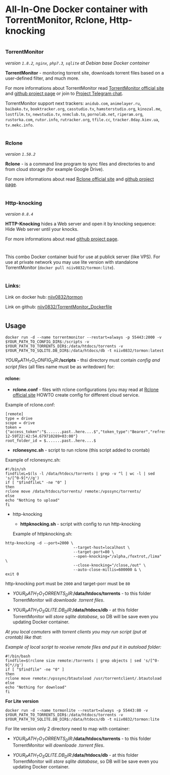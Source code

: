 # All-In-One Docker container with TorrentMonitor, Rclone, Http-knocking
#
### TorrentMonitor 
*version ``1.8.2``, ``nginx``, ``php7.3``, ``sqlite``* _at Debian base Docker container_ 

**TorrentMonitor** - monitoring torrent site, downloads torrent files based on a user-defined filter, and much more.

For more informations about TorrentMonitor read <a href="http://www.tormon.ru">TorrentMonitor official site</a> and <a href="https://github.com/ElizarovEugene/TorrentMonitor">github project page</a> or join to <a href="https://t.me/joinchat/DFRbKQvV_FQA8TatJjlWRw">Project Telegram chat</a>.

TorrentMonitor support next trackers:
`anidub.com`, `animelayer.ru`, `baibako.tv`, `booktracker.org`, `casstudio.tv`, `hamsterstudio.org`, `kinozal.me`, `lostfilm.tv`, `newstudio.tv`, `nnmclub.to`, `pornolab.net`, `riperam.org`, `rustorka.com`, `rutor.info`, `rutracker.org`, `tfile.cc`, `tracker.0day.kiev.ua`, `tv.mekc.info`. 
#
### Rclone 
*version ``1.50.2``*

**Rclone** - is a command line program to sync files and directories to and from cloud storage (for example Google Drive).

For more informations about read <a href="https://rclone.org">Rclone official site</a> and <a href="https://github.com/rclone/rclone">github project page</a>. 
#
### Http-knocking 
*version ``0.8.4``*

**HTTP-Knocking** hides a Web server and open it by knocking sequence: Hide Web server until your knocks.

For more informations about read <a href="https://github.com/nwtgck/http-knocking">github project page</a>. 
#

This combo Docker container buid for use at publick server (like VPS). For use at private network you may use lite version with standalone TorrentMonitor (```docker pull niiv0832/tormon:lite```).

#
### Links:
Link on docker hub: <a href="https://hub.docker.com/r/niiv0832/tormon">niiv0832/tormon</a>

Link on github: <a href="https://www.github.com/niiv0832/TorrentMonitor_Dockerfile">niiv0832/TorrentMonitor_Dockerfile</a>

#

## Usage

```shell
docker run -d --name torrentmonitor --restart=always -p 55443:2000 -v $YOUR_PATH_TO_CONFIG_DIR$:/scripts -v $YOUR_PATH_TO_TORRENTS_DIR$:/data/htdocs/torrents -v $YOUR_PATH_TO_SQLITE.DB_DIR$:/data/htdocs/db -t niiv0832/tormon:latest
```
_$YOUR_PATH_TO_CONFIG_DIR$_:**/scripts** - thsi directory must contain _config and script files_ (all files name must be as writedown) for:
#### rclone: 
  * __rclone.conf__ - files with rclone configurations (you may read at <a href="https://rclone.org">Rclone official site</a> HOWTO create config for different cloud service.

Example of rclone.conf:
```
[remote]
type = drive
scope = drive
token = {"access_token":"$.......past..here....$","token_type":"Bearer","refresh_token":"$.......past..here....$","expiry":"2100-12-59T22:42:54.679710289+03:00"}
root_folder_id = $.......past..here....$
```
   * __rclonesync.sh__ - script to run rclone (this script added to crontab)
  
  Example of rclonesync.sh:
```
#!/bin/sh
findfileL=$(ls -l /data/htdocs/torrents | grep -v ^l | wc -l | sed 's/[^0-9]*//g')
if [ "$findfileL" -ne "0" ]
then
rclone move /data/htdocs/torrents/ remote:/vpssync/torrents/
else
echo "Nothing to upload"
fi
```
  
* http-knocking
  * __httpknocking.sh__ - script with config to run http-knocking
  
  Example of httpknocking.sh:
```
http-knocking -d --port=2000 \
                              --target-host=localhost \
                              --target-port=80 \
                              --open-knocking="/alpha,/foxtrot,/lima" \
                              --close-knocking="/close,/out" \
                              --auto-close-millis=600000 & \ 
exit 0
```
  http-knocking port must be ``2000`` and target-porr must be ``80``

* _$YOUR_PATH_TO_TORRENTS_DIR$_:**/data/htdocs/torrents** - to this folder TorrentMonitor will *downloade .torrent files*.

* _$YOUR_PATH_TO_SQLITE.DB_DIR$_:**/data/htdocs/db** - at this folder TorrentMonitor will *store sqlite database*, so DB will be save even you updating Docker container.    

_At you local comuters with torrent clients you may run script (put at crontab) like that:_

_Example of local script to receive remote files and put it in autoload folder:_
```
#!/bin/bash
findfile=$(rclone size remote:/torrents | grep objects | sed 's/[^0-9]*//g')
if [ "$findfile" -ne "0" ]
then
rclone move remote:/vpssync/btautoload /usr/torrentclient/.btautoload
else
echo "Nothing for download"
fi
```

**For Lite version**

```shell
docker run -d --name tormonlite --restart=always -p 55443:80 -v $YOUR_PATH_TO_TORRENTS_DIR$:/data/htdocs/torrents -v $YOUR_PATH_TO_SQLITE.DB_DIR$:/data/htdocs/db -t niiv0832/tormon:lite
```
For lite version only 2 directory need to map with container:

* _$YOUR_PATH_TO_TORRENTS_DIR$_:**/data/htdocs/torrents** - to this folder TorrentMonitor will *downloade .torrent files*.

* _$YOUR_PATH_TO_SQLITE.DB_DIR$_:**/data/htdocs/db** - at this folder TorrentMonitor will *store sqlite database*, so DB will be save even you updating Docker container.   
